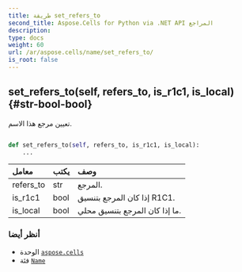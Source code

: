 ```yaml
---
title: طريقة set_refers_to
second_title: Aspose.Cells for Python via .NET API المراجع
description:
type: docs
weight: 60
url: /ar/aspose.cells/name/set_refers_to/
is_root: false
---
```

##  set_refers_to(self, refers_to, is_r1c1, is_local) {#str-bool-bool}
تعيين مرجع هذا الاسم.



```python

def set_refers_to(self, refers_to, is_r1c1, is_local):
    ...
```


| معامل| يكتب| وصف|
| :- | :- | :- |
| refers_to | str | المرجع.|
| is_r1c1 | bool | إذا كان المرجع بتنسيق R1C1.|
| is_local | bool | ما إذا كان المرجع بتنسيق محلي.|



###  أنظر أيضا
* الوحدة [`aspose.cells`](../../)
* فئة [`Name`](/cells/python-net/ar/aspose.cells/name)
